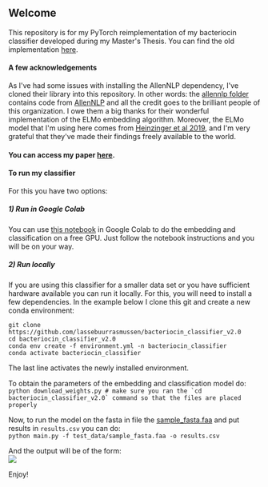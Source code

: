 ## Welcome
This repository is for my PyTorch reimplementation of my bacteriocin classifier developed during my Master's Thesis. You can find the old implementation [here](https://github.com/lassebuurrasmussen/bacteriocin_classifier/).

#### A few acknowledgements
As I've had some issues with installing the AllenNLP dependency, I've cloned their library into this repository. In other words: the [allennlp folder](allennlp) contains code from [AllenNLP](https://github.com/allenai/allennlp) and all the credit goes to the brilliant people of this organization. I owe them a big thanks for their wonderful implementation of the ELMo embedding algorithm. Moreover, the ELMo model that I'm using here comes from [Heinzinger et al 2019](https://www.biorxiv.org/content/10.1101/614313v3), and I'm very grateful that they've made their findings freely available to the world.

#### You can access my paper [here](paper/thesis.pdf).

#### To run my classifier
For this you have two options:
##### 1) Run in Google Colab
You can use [this notebook](bacteriocin_classifier_colab.ipynb) in Google Colab to do the embedding and classification on a free GPU. Just follow the notebook instructions and you will be on your way.
##### 2) Run locally
If you are using this classifier for a smaller data set or you have sufficient hardware available you can run it locally. For this, you will need to install a few dependencies. In the example below I clone this git and create a new conda environment:
```
git clone https://github.com/lassebuurrasmussen/bacteriocin_classifier_v2.0
cd bacteriocin_classifier_v2.0
conda env create -f environment.yml -n bacteriocin_classifier
conda activate bacteriocin_classifier
```
The last line activates the newly installed environment.

To obtain the parameters of the embedding and classification model do:\
```python download_weights.py # make sure you ran the `cd bacteriocin_classifier_v2.0` command so that the files are placed properly```

Now, to run the model on the fasta in file the [sample_fasta.faa](sample_fasta.faa) and put results in `results.csv` you can do:\
`python main.py -f test_data/sample_fasta.faa -o results.csv`

And the output will be of the form:\
![](result.png)

Enjoy!